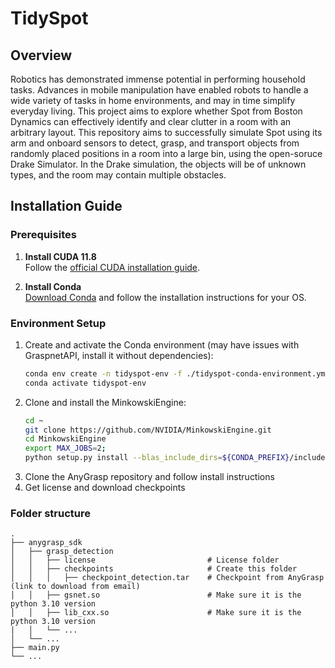 # TidySpot

## Overview

Robotics has demonstrated immense potential in performing household tasks. 
Advances in mobile manipulation have enabled robots to handle a wide variety of tasks in home environments, and may in time simplify everyday living. This project aims to explore whether Spot from Boston Dynamics can effectively identify and clear clutter in a room with an arbitrary layout. 
This repository aims to successfully simulate Spot using its arm and onboard sensors to detect, grasp, and transport objects from randomly placed positions in a room into a large bin, using the open-soruce Drake Simulator. 
In the Drake simulation, the objects will be of unknown types, and the room may contain multiple obstacles.

## Installation Guide

### Prerequisites
1. **Install CUDA 11.8**  
   Follow the [official CUDA installation guide](https://developer.nvidia.com/cuda-toolkit).
   
2. **Install Conda**  
   [Download Conda](https://docs.anaconda.com/anaconda/install/linux/) and follow the installation instructions for your OS.

### Environment Setup
1. Create and activate the Conda environment (may have issues with GraspnetAPI, install it without dependencies):
   ```bash
   conda env create -n tidyspot-env -f ./tidyspot-conda-environment.yml
   conda activate tidyspot-env
   ```
2. Clone and install the MinkowskiEngine:
   ```bash
   cd ~
   git clone https://github.com/NVIDIA/MinkowskiEngine.git
   cd MinkowskiEngine
   export MAX_JOBS=2;
   python setup.py install --blas_include_dirs=${CONDA_PREFIX}/include --blas=openblas
   ```
3. Clone the AnyGrasp repository and follow install instructions
4. Get license and download checkpoints

### Folder structure
    .
    ├── anygrasp_sdk            
    │   ├── grasp_detection
    │   │   ├── license                         # License folder
    │   │   ├── checkpoints                     # Create this folder
    │   │   │   ├── checkpoint_detection.tar    # Checkpoint from AnyGrasp (link to download from email)
    │   │   ├── gsnet.so                        # Make sure it is the python 3.10 version
    │   │   ├── lib_cxx.so                      # Make sure it is the python 3.10 version
    |   │   └── ...
    │   └── ...
    ├── main.py
    └── ...
